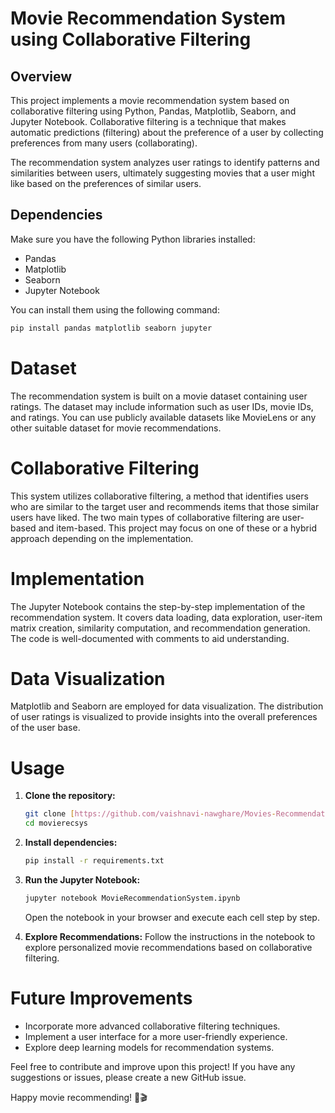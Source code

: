 # Movie Recommendation System using Collaborative Filtering

## Overview

This project implements a movie recommendation system based on collaborative filtering using Python, Pandas, Matplotlib, Seaborn, and Jupyter Notebook. Collaborative filtering is a technique that makes automatic predictions (filtering) about the preference of a user by collecting preferences from many users (collaborating).

The recommendation system analyzes user ratings to identify patterns and similarities between users, ultimately suggesting movies that a user might like based on the preferences of similar users.

## Dependencies

Make sure you have the following Python libraries installed:

- Pandas
- Matplotlib
- Seaborn
- Jupyter Notebook

You can install them using the following command:

```bash
pip install pandas matplotlib seaborn jupyter
```

# Dataset
The recommendation system is built on a movie dataset containing user ratings. The dataset may include information such as user IDs, movie IDs, and ratings. You can use publicly available datasets like MovieLens or any other suitable dataset for movie recommendations.

# Collaborative Filtering
This system utilizes collaborative filtering, a method that identifies users who are similar to the target user and recommends items that those similar users have liked. The two main types of collaborative filtering are user-based and item-based. This project may focus on one of these or a hybrid approach depending on the implementation.

# Implementation
The Jupyter Notebook contains the step-by-step implementation of the recommendation system. It covers data loading, data exploration, user-item matrix creation, similarity computation, and recommendation generation. The code is well-documented with comments to aid understanding.

# Data Visualization
Matplotlib and Seaborn are employed for data visualization. The distribution of user ratings is visualized to provide insights into the overall preferences of the user base.

# Usage
1. **Clone the repository:**
    ```bash
    git clone [https://github.com/vaishnavi-nawghare/Movies-Recommendation-System.git]
    cd movierecsys
    ```

2. **Install dependencies:**
    ```bash
    pip install -r requirements.txt
    ```

3. **Run the Jupyter Notebook:**
    ```bash
    jupyter notebook MovieRecommendationSystem.ipynb
    ```
    Open the notebook in your browser and execute each cell step by step.

4. **Explore Recommendations:**
    Follow the instructions in the notebook to explore personalized movie recommendations based on collaborative filtering.

# Future Improvements
- Incorporate more advanced collaborative filtering techniques.
- Implement a user interface for a more user-friendly experience.
- Explore deep learning models for recommendation systems.

Feel free to contribute and improve upon this project! If you have any suggestions or issues, please create a new GitHub issue.

Happy movie recommending! 🍿🎬
